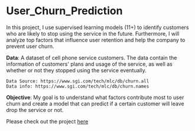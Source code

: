 # User_Churn_Prediction
In this project, I use supervised learning models (11+) to identify customers who are likely to stop using the service in the future. Furthermore, I will analyze top factors that influence user retention and help the company to prevent user churn.

**Data**: A dataset of cell phone service customers. The data contain the information of customers' plans and usage of the service, as well as whether or not they stopped using the service eventually. 

    Data Source: https://www.sgi.com/tech/mlc/db/churn.all  
    Data info: https://www.sgi.com/tech/mlc/db/churn.names

**Objective**: My goal is to understand what factors contribute most to user churn and create a model that can predict if a certain customer will leave drop the service or not. 

Please check out the project [here](https://github.com/yanxiali/User_Churn_Predictions/blob/master/User_Churn_Prediction.ipynb)
